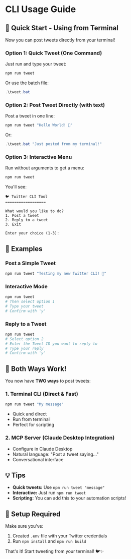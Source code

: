 # CLI Usage Guide

## 🚀 Quick Start - Using from Terminal

Now you can post tweets directly from your terminal!

### Option 1: Quick Tweet (One Command)

Just run and type your tweet:
```powershell
npm run tweet
```

Or use the batch file:
```powershell
.\tweet.bat
```

### Option 2: Post Tweet Directly (with text)

Post a tweet in one line:
```powershell
npm run tweet "Hello World! 🚀"
```

Or:
```powershell
.\tweet.bat "Just posted from my terminal!"
```

### Option 3: Interactive Menu

Run without arguments to get a menu:
```powershell
npm run tweet
```

You'll see:
```
🐦 Twitter CLI Tool
==================

What would you like to do?
1. Post a tweet
2. Reply to a tweet
3. Exit

Enter your choice (1-3):
```

## 📝 Examples

### Post a Simple Tweet
```powershell
npm run tweet "Testing my new Twitter CLI! 🎉"
```

### Interactive Mode
```powershell
npm run tweet
# Then select option 1
# Type your tweet
# Confirm with 'y'
```

### Reply to a Tweet
```powershell
npm run tweet
# Select option 2
# Enter the Tweet ID you want to reply to
# Type your reply
# Confirm with 'y'
```

## 🎯 Both Ways Work!

You now have **TWO ways** to post tweets:

### 1. **Terminal CLI** (Direct & Fast)
```powershell
npm run tweet "My message"
```
- Quick and direct
- Run from terminal
- Perfect for scripting

### 2. **MCP Server** (Claude Desktop Integration)
- Configure in Claude Desktop
- Natural language: "Post a tweet saying..."
- Conversational interface

## 💡 Tips

- **Quick tweets:** Use `npm run tweet "message"`
- **Interactive:** Just run `npm run tweet`
- **Scripting:** You can add this to your automation scripts!

## 🔧 Setup Required

Make sure you've:
1. Created `.env` file with your Twitter credentials
2. Run `npm install` and `npm run build`

That's it! Start tweeting from your terminal! 🐦✨
